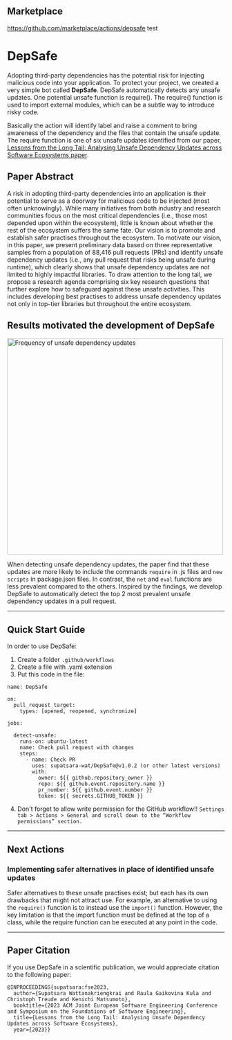 ## Marketplace

https://github.com/marketplace/actions/depsafe
test
# DepSafe

Adopting third-party dependencies has the potential risk for injecting malicious code into your application. To protect your project, we created a very simple bot called **DepSafe**. DepSafe automatically detects any unsafe updates. One potential unsafe function is require(). The require() function is used to import external modules, which can be a subtle way to introduce risky code. 

Basically the action will identify label and raise a comment to bring awareness of the dependency and the files that contain the unsafe update. The require function is one of six unsafe updates identified from our paper, [Lessons from the Long Tail: Analysing Unsafe Dependency Updates across Software Ecosystems paper](https://arxiv.org/abs/2309.04197). 

## Paper Abstract 

A risk in adopting third-party dependencies into an application is their potential to serve as a doorway for malicious code to be injected (most often unknowingly). While many initiatives from both industry and research communities focus on the most critical dependencies (i.e., those most depended upon within the ecosystem), little is known about whether the rest of the ecosystem suffers the same fate. Our vision is to promote and establish safer practises throughout the ecosystem. To motivate our vision, in this paper, we present preliminary data based on three representative samples from a population of 88,416 pull requests (PRs) and identify unsafe dependency updates (i.e., any pull request that risks being unsafe during runtime), which clearly shows that unsafe dependency updates are not limited to highly impactful libraries. To draw attention to the long tail, we propose a research agenda comprising six key research questions that further explore how to safeguard against these unsafe activities. This includes developing best practises to address unsafe dependency updates not only in top-tier libraries but throughout the entire ecosystem.

## Results motivated the development of DepSafe

<img src="./images/RQ1_keyword_new.png" alt="Frequency of unsafe dependency updates" width="500"/>

When detecting unsafe dependency updates, the paper find that these updates are more likely to include the commands `require` in .js files and `new scripts` in package.json files. In contrast, the `net` and  `eval` functions are less prevalent compared to the others. Inspired by the findings, we develop DepSafe to automatically detect the top 2 most prevalent unsafe dependency updates in a pull request.

---

## Quick Start Guide

In order to use DepSafe:
1. Create a folder `.github/workflows`
2. Create a file with .yaml extension
3. Put this code in the file:

```
name: DepSafe

on: 
  pull_request_target:
    types: [opened, reopened, synchronize]

jobs:

  detect-unsafe:
    runs-on: ubuntu-latest
    name: Check pull request with changes
    steps:
      - name: Check PR
        uses: supatsara-wat/DepSafe@v1.0.2 (or other latest versions)
        with:
          owner: ${{ github.repository_owner }}
          repo: ${{ github.event.repository.name }}
          pr_number: ${{ github.event.number }}
          token: ${{ secrets.GITHUB_TOKEN }}
```

4. Don't forget to allow write permission for the GitHub workflow!!
`Settings tab > Actions > General and scroll down to the “Workflow permissions” section.`

---

## Next Actions

### Implementing safer alternatives in place of identified unsafe updates 

Safer alternatives to these unsafe practises exist; but each has its own drawbacks that might not attract use. For example, an alternative to using the `require()` function is to instead use the `import()` function. However, the key limitation is that the import function must be defined at the top of a class, while the require function can be executed at any point in the code.

---

## Paper Citation
If you use DepSafe in a scientific publication, we would appreciate citation to the following paper:
```
@INPROCEEDINGS{supatsara:fse2023,
  author={Supatsara Wattanakriengkrai and Raula Gaikovina Kula and Christoph Treude and Kenichi Matsumoto},
  booktitle={2023 ACM Joint European Software Engineering Conference and Symposium on the Foundations of Software Engineering}, 
  title={Lessons from the Long Tail: Analysing Unsafe Dependency Updates across Software Ecosystems}, 
  year={2023}}
```
